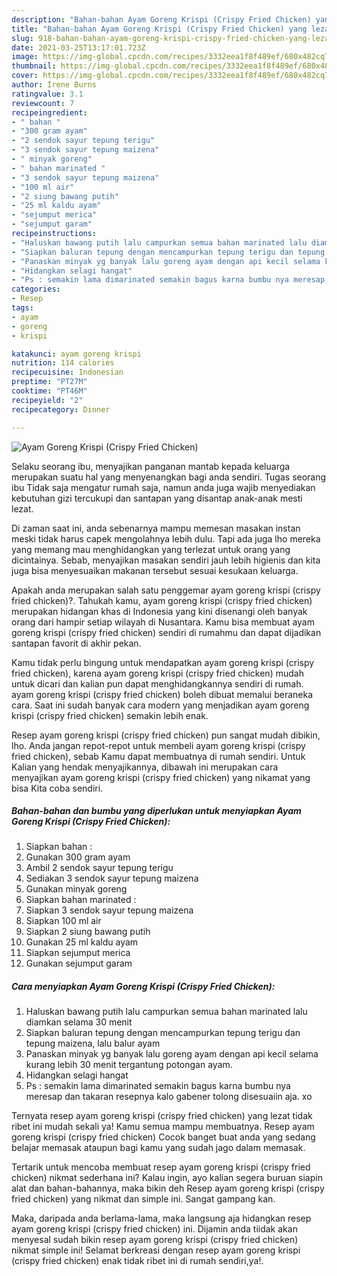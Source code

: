 ```yaml
---
description: "Bahan-bahan Ayam Goreng Krispi (Crispy Fried Chicken) yang lezat Untuk Jualan"
title: "Bahan-bahan Ayam Goreng Krispi (Crispy Fried Chicken) yang lezat Untuk Jualan"
slug: 918-bahan-bahan-ayam-goreng-krispi-crispy-fried-chicken-yang-lezat-untuk-jualan
date: 2021-03-25T13:17:01.723Z
image: https://img-global.cpcdn.com/recipes/3332eea1f8f489ef/680x482cq70/ayam-goreng-krispi-crispy-fried-chicken-foto-resep-utama.jpg
thumbnail: https://img-global.cpcdn.com/recipes/3332eea1f8f489ef/680x482cq70/ayam-goreng-krispi-crispy-fried-chicken-foto-resep-utama.jpg
cover: https://img-global.cpcdn.com/recipes/3332eea1f8f489ef/680x482cq70/ayam-goreng-krispi-crispy-fried-chicken-foto-resep-utama.jpg
author: Irene Burns
ratingvalue: 3.1
reviewcount: 7
recipeingredient:
- " bahan "
- "300 gram ayam"
- "2 sendok sayur tepung terigu"
- "3 sendok sayur tepung maizena"
- " minyak goreng"
- " bahan marinated "
- "3 sendok sayur tepung maizena"
- "100 ml air"
- "2 siung bawang putih"
- "25 ml kaldu ayam"
- "sejumput merica"
- "sejumput garam"
recipeinstructions:
- "Haluskan bawang putih lalu campurkan semua bahan marinated lalu diamkan selama 30 menit"
- "Siapkan baluran tepung dengan mencampurkan tepung terigu dan tepung maizena, lalu balur ayam"
- "Panaskan minyak yg banyak lalu goreng ayam dengan api kecil selama kurang lebih 30 menit tergantung potongan ayam."
- "Hidangkan selagi hangat"
- "Ps : semakin lama dimarinated semakin bagus karna bumbu nya meresap dan takaran resepnya kalo gabener tolong disesuaiin aja. xo"
categories:
- Resep
tags:
- ayam
- goreng
- krispi

katakunci: ayam goreng krispi 
nutrition: 114 calories
recipecuisine: Indonesian
preptime: "PT27M"
cooktime: "PT46M"
recipeyield: "2"
recipecategory: Dinner

---
```



![Ayam Goreng Krispi (Crispy Fried Chicken)](https://img-global.cpcdn.com/recipes/3332eea1f8f489ef/680x482cq70/ayam-goreng-krispi-crispy-fried-chicken-foto-resep-utama.jpg)

Selaku seorang ibu, menyajikan panganan mantab kepada keluarga merupakan suatu hal yang menyenangkan bagi anda sendiri. Tugas seorang ibu Tidak saja mengatur rumah saja, namun anda juga wajib menyediakan kebutuhan gizi tercukupi dan santapan yang disantap anak-anak mesti lezat.

Di zaman  saat ini, anda sebenarnya mampu memesan masakan instan meski tidak harus capek mengolahnya lebih dulu. Tapi ada juga lho mereka yang memang mau menghidangkan yang terlezat untuk orang yang dicintainya. Sebab, menyajikan masakan sendiri jauh lebih higienis dan kita juga bisa menyesuaikan makanan tersebut sesuai kesukaan keluarga. 



Apakah anda merupakan salah satu penggemar ayam goreng krispi (crispy fried chicken)?. Tahukah kamu, ayam goreng krispi (crispy fried chicken) merupakan hidangan khas di Indonesia yang kini disenangi oleh banyak orang dari hampir setiap wilayah di Nusantara. Kamu bisa membuat ayam goreng krispi (crispy fried chicken) sendiri di rumahmu dan dapat dijadikan santapan favorit di akhir pekan.

Kamu tidak perlu bingung untuk mendapatkan ayam goreng krispi (crispy fried chicken), karena ayam goreng krispi (crispy fried chicken) mudah untuk dicari dan kalian pun dapat menghidangkannya sendiri di rumah. ayam goreng krispi (crispy fried chicken) boleh dibuat memalui beraneka cara. Saat ini sudah banyak cara modern yang menjadikan ayam goreng krispi (crispy fried chicken) semakin lebih enak.

Resep ayam goreng krispi (crispy fried chicken) pun sangat mudah dibikin, lho. Anda jangan repot-repot untuk membeli ayam goreng krispi (crispy fried chicken), sebab Kamu dapat membuatnya di rumah sendiri. Untuk Kalian yang hendak menyajikannya, dibawah ini merupakan cara menyajikan ayam goreng krispi (crispy fried chicken) yang nikamat yang bisa Kita coba sendiri.

<!--inarticleads1-->

##### Bahan-bahan dan bumbu yang diperlukan untuk menyiapkan Ayam Goreng Krispi (Crispy Fried Chicken):

1. Siapkan  bahan :
1. Gunakan 300 gram ayam
1. Ambil 2 sendok sayur tepung terigu
1. Sediakan 3 sendok sayur tepung maizena
1. Gunakan  minyak goreng
1. Siapkan  bahan marinated :
1. Siapkan 3 sendok sayur tepung maizena
1. Siapkan 100 ml air
1. Siapkan 2 siung bawang putih
1. Gunakan 25 ml kaldu ayam
1. Siapkan sejumput merica
1. Gunakan sejumput garam




<!--inarticleads2-->

##### Cara menyiapkan Ayam Goreng Krispi (Crispy Fried Chicken):

1. Haluskan bawang putih lalu campurkan semua bahan marinated lalu diamkan selama 30 menit
1. Siapkan baluran tepung dengan mencampurkan tepung terigu dan tepung maizena, lalu balur ayam
1. Panaskan minyak yg banyak lalu goreng ayam dengan api kecil selama kurang lebih 30 menit tergantung potongan ayam.
1. Hidangkan selagi hangat
1. Ps : semakin lama dimarinated semakin bagus karna bumbu nya meresap dan takaran resepnya kalo gabener tolong disesuaiin aja. xo




Ternyata resep ayam goreng krispi (crispy fried chicken) yang lezat tidak ribet ini mudah sekali ya! Kamu semua mampu membuatnya. Resep ayam goreng krispi (crispy fried chicken) Cocok banget buat anda yang sedang belajar memasak ataupun bagi kamu yang sudah jago dalam memasak.

Tertarik untuk mencoba membuat resep ayam goreng krispi (crispy fried chicken) nikmat sederhana ini? Kalau ingin, ayo kalian segera buruan siapin alat dan bahan-bahannya, maka bikin deh Resep ayam goreng krispi (crispy fried chicken) yang nikmat dan simple ini. Sangat gampang kan. 

Maka, daripada anda berlama-lama, maka langsung aja hidangkan resep ayam goreng krispi (crispy fried chicken) ini. Dijamin anda tiidak akan menyesal sudah bikin resep ayam goreng krispi (crispy fried chicken) nikmat simple ini! Selamat berkreasi dengan resep ayam goreng krispi (crispy fried chicken) enak tidak ribet ini di rumah sendiri,ya!.

